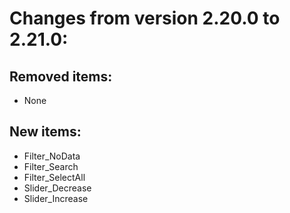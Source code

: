 # Changes from version 2.20.0 to 2.21.0:

## Removed items:
  * None

## New items:
  * Filter_NoData
  * Filter_Search
  * Filter_SelectAll
  * Slider_Decrease
  * Slider_Increase